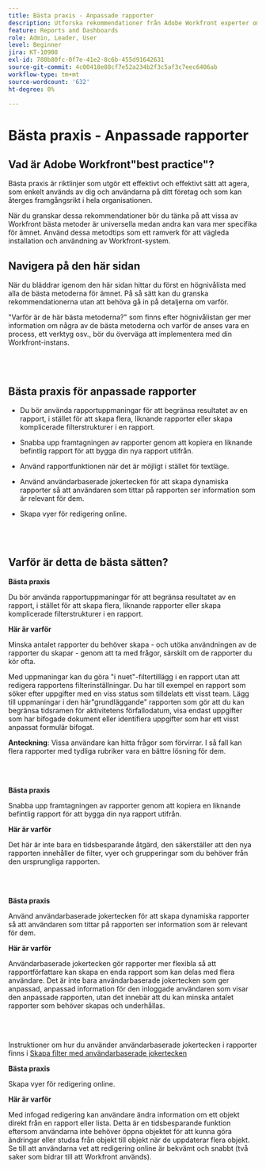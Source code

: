 ```yaml
---
title: Bästa praxis - Anpassade rapporter
description: Utforska rekommendationer från Adobe Workfront experter om hur man skapar, hanterar och använder Workfront anpassade rapporter.
feature: Reports and Dashboards
role: Admin, Leader, User
level: Beginner
jira: KT-10908
exl-id: 780b80fc-0f7e-41e2-8c6b-455d91642631
source-git-commit: 4c00418e88cf7e52a234b2f3c5af3c7eec6406ab
workflow-type: tm+mt
source-wordcount: '632'
ht-degree: 0%

---
```


# Bästa praxis - Anpassade rapporter

## Vad är Adobe Workfront&quot;best practice&quot;?

Bästa praxis är riktlinjer som utgör ett effektivt och effektivt sätt att agera, som enkelt används av dig och användarna på ditt företag och som kan återges framgångsrikt i hela organisationen.

När du granskar dessa rekommendationer bör du tänka på att vissa av Workfront bästa metoder är universella medan andra kan vara mer specifika för ämnet. Använd dessa metodtips som ett ramverk för att vägleda installation och användning av Workfront-system.

## Navigera på den här sidan

När du bläddrar igenom den här sidan hittar du först en högnivålista med alla de bästa metoderna för ämnet. På så sätt kan du granska rekommendationerna utan att behöva gå in på detaljerna om varför.

&quot;Varför är de här bästa metoderna?&quot; som finns efter högnivålistan ger mer information om några av de bästa metoderna och varför de anses vara en process, ett verktyg osv., bör du överväga att implementera med din Workfront-instans.

</br>
</br>

## Bästa praxis för anpassade rapporter

* Du bör använda rapportuppmaningar för att begränsa resultatet av en rapport, i stället för att skapa flera, liknande rapporter eller skapa komplicerade filterstrukturer i en rapport.

* Snabba upp framtagningen av rapporter genom att kopiera en liknande befintlig rapport för att bygga din nya rapport utifrån.

* Använd rapportfunktionen när det är möjligt i stället för textläge.

* Använd användarbaserade jokertecken för att skapa dynamiska rapporter så att användaren som tittar på rapporten ser information som är relevant för dem.

* Skapa vyer för redigering online.

</br>
</br>


## Varför är detta de bästa sätten?

**Bästa praxis**

Du bör använda rapportuppmaningar för att begränsa resultatet av en rapport, i stället för att skapa flera, liknande rapporter eller skapa komplicerade filterstrukturer i en rapport.


**Här är varför**

Minska antalet rapporter du behöver skapa - och utöka användningen av de rapporter du skapar - genom att ta med frågor, särskilt om de rapporter du kör ofta.

Med uppmaningar kan du göra &quot;i nuet&quot;-filtertillägg i en rapport utan att redigera rapportens filterinställningar. Du har till exempel en rapport som söker efter uppgifter med en viss status som tilldelats ett visst team. Lägg till uppmaningar i den här&quot;grundläggande&quot; rapporten som gör att du kan begränsa tidsramen för aktivitetens förfallodatum, visa endast uppgifter som har bifogade dokument eller identifiera uppgifter som har ett visst anpassat formulär bifogat.


**Anteckning**: Vissa användare kan hitta frågor som förvirrar. I så fall kan flera rapporter med tydliga rubriker vara en bättre lösning för dem.


</br>
</br>

**Bästa praxis**

Snabba upp framtagningen av rapporter genom att kopiera en liknande befintlig rapport för att bygga din nya rapport utifrån.

**Här är varför**

Det här är inte bara en tidsbesparande åtgärd, den säkerställer att den nya rapporten innehåller de filter, vyer och grupperingar som du behöver från den ursprungliga rapporten.

</br>
</br>

**Bästa praxis**

Använd användarbaserade jokertecken för att skapa dynamiska rapporter så att användaren som tittar på rapporten ser information som är relevant för dem.

**Här är varför**

Användarbaserade jokertecken gör rapporter mer flexibla så att rapportförfattare kan skapa en enda rapport som kan delas med flera användare. Det är inte bara användarbaserade jokertecken som ger anpassad, anpassad information för den inloggade användaren som visar den anpassade rapporten, utan det innebär att du kan minska antalet rapporter som behöver skapas och underhållas.

</br>
</br>

Instruktioner om hur du använder användarbaserade jokertecken i rapporter finns i [Skapa filter med användarbaserade jokertecken](https://experienceleague.adobe.com/docs/workfront-learn/tutorials-workfront/reporting/intermediate-reporting/create-filters-with-user-based-wildcards.html)

**Bästa praxis**

Skapa vyer för redigering online.

**Här är varför**

Med infogad redigering kan användare ändra information om ett objekt direkt från en rapport eller lista. Detta är en tidsbesparande funktion eftersom användarna inte behöver öppna objektet för att kunna göra ändringar eller studsa från objekt till objekt när de uppdaterar flera objekt. Se till att användarna vet att redigering online är bekvämt och snabbt (två saker som bidrar till att Workfront används).
